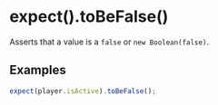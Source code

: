# expect().toBeFalse()

Asserts that a value is a `false` or `new Boolean(false)`.

## Examples

```js
expect(player.isActive).toBeFalse();
```
